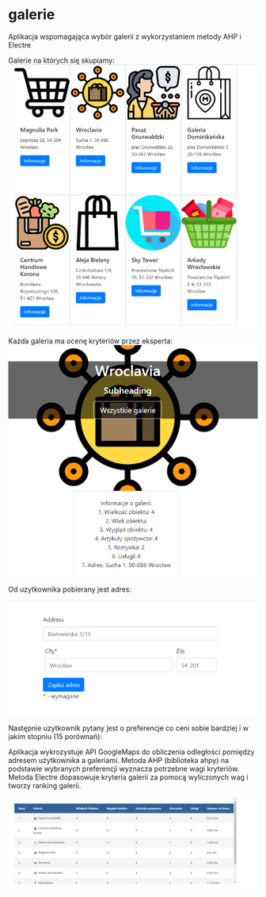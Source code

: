 # galerie
Aplikacja wspomagająca wybór galerii z wykorzystaniem metody AHP i Electre

Galerie na których się skupiamy:
![](jpg/galerie.png)

Każda galeria ma ocenę kryteriów przez eksperta:
![](jpg/strona_galerii.png)

Od uzytkownika pobierany jest adres:



![](jpg/adres.png)

Następnie uzytkownik pytany jest o preferencje co ceni sobie bardziej i w jakim stopniu (15 porównań):
![]()

Aplikacja wykrozystuje API GoogleMaps do obliczenia odległości pomiędzy adresem użytkownika a galeriami.
Metoda AHP (biblioteka ahpy) na podstawie wybranych preferencji wyznacza potrzebne wagi kryteriów.
Metoda Electre dopasowuje kryteria galerii za pomocą wyliczonych wag i tworzy ranking galerii.

![](jpg/ranking.png)
